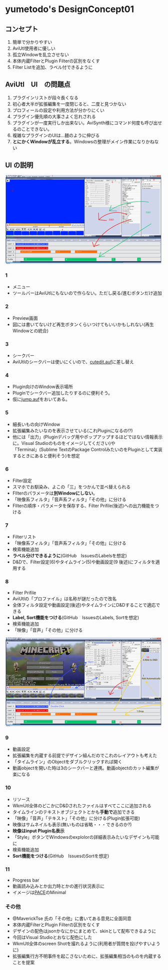 # yumetodo's DesignConcept01

## コンセプト
1. 簡単で分かりやすい
2. AviUtl使用者に優しい
3. 孤立Windowを乱立させない
4. 本体内蔵FilterとPlugin Filterの区別をなくす
5. Filter Listを追加、ラベル付できるように

## AviUtl　UI　の問題点
1. プラグインリストが段々長くなる
2. 初心者大半が拡張編集を一度閉じると、二度と見つかない
3. プロフィールの設定や利用方法が分かりにくい
4. プラグイン優先順の大事さよく忘れされる
5. プラグインが一度実行しか出来ない。AviSynth様にコマンド何度も呼び出せるのことできない。
6. 複雑なプラグインのUIは…麺のように伸びる
7. **とにかくWindowが乱立する**。Windowsの整理がメイン作業になりかねない

## UI の説明
![DesignConcept02_1](./DesignConcept02_1.png)

### 1
- メニュー
- ツールバーはAviUtlにもないので作らない。ただし戻る/進むボタンだけ追加

### 2
- Preview画面
- 図には書いてないけど再生ボタンくらいつけてもいいかもしれない(再生Windowとの統合)

### 3
- シークバー
- AviUtlのシークバーは使いにくいので、[cutedit.auf](http://aviutl.web.fc2.com/)に差し替え

### 4
- Plugin向けのWindow表示場所
- Pluginでシークバー追加したりするのに便利そう。
- 仮に[jump.auf](http://videoinfo.tenchi.ne.jp/index.php?%A5%B8%A5%E3%A5%F3%A5%D7%A5%A6%A5%A3%A5%F3%A5%C9%A5%A6)をおいてある。

### 5
- 細長いもの向けWindow
- 拡張編集みたいなのを表示させている(これPluginになるの!?)
- 他には「出力」(Pluginデバッグ用やポップアップするほどではない情報表示に。Visual Studioのものをイメージしてください)や  
「Terminal」(Sublime TextのPackage ControlみたいのをPluginとして実装するときにあると便利そう)を想定

### 6
- Filter設定
- スマホでお馴染み、よこの「三」をつかんで並べ替えられる
- FIlterのパラメータは**別Windowにしない**。
- 「映像系フィルタ」「音声系フィルタ」「その他」に分ける
- FIlterの順序・パラメータを保存する、Filter Prifile(後述)への出力機能をつける

### 7
- Filterリスト
- 「映像系フィルタ」「音声系フィルタ」「その他」に分ける
- 検索機能追加
- **ラベル分けできるように**(GitHub　IssuesのLabelsを想定)
- D&Dで、Filter設定(6)やタイムライン(5)や動画設定(9 後述)にフィルタを適用する

### 8
- Filter Prifile
- AviUtlの「プロファイル」は名称が謎だったので改名
- 全体フィルタ設定や動画設定(後述)やタイムラインにD&Dすることで適応できる
- **Label, Sort機能をつける**(GitHub　IssuesのLabels, Sortを想定)
- 検索機能追加
- 「映像」「音声」「その他」に分ける

![DesignConcept02_2](./DesignConcept02_2.png)

### 9
- 動画設定
- 拡張編集を内蔵する前提でデザイン組んだのでこれのレイアウトも考えた
- 「タイムライン」のObjectをダブルクリックすれば開く
- 動画objectを開いた時は3のシークバーと連携。動画objectのカット編集が楽になる

### 10
- リソース
- WkmUtl全体のどこかにD&Dされたファイルはすべてここに追加される
- タイムラインのテキストオブジェクトとかも**手動で**追加できる
- 「映像」「音声」「テキスト」「その他」に分ける(Plugin拡張可能)
- 映像はサムネイルも表示(無いものは省略・・・できるのか?)
- **映像はinput Plugin名表示**
- 「Style」ボタンでWindowsのexplolorの詳細表示みたいなデザインも可能に
- 検索機能追加
- **Sort機能をつける**(GitHub　IssuesのSortを想定)

### 11
- Progress bar
- 動画読み込みとか出力時とかの進行状況表示に
- イメージは[PACE](http://github.hubspot.com/pace/docs/welcome/)のMinimal

### その他
- @MaverickTse 氏の「その他」に書いてある意見に全面同意
- 本体内蔵FilterとPlugin Filterの区別をなくす
- デザインの配色はjsonかなにかにまとめて、skinとして配布できるように
- 今回はVisual Studioとおなじ配色にした
- WkmUtl全体のscreen Shotを撮れるように(利用者が質問を投げやすいように)
- 拡張編集行方不明事件を起こさないために、拡張編集相当のものを内蔵することを提案
